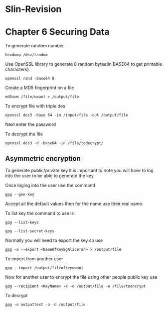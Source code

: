 # Slin-Revision
# Chapter 6 Securing Data

To generate random number
```
hexdump /dev/random
```

Use OpenSSL library to generate 8 random bytes(in BASE64 to get printable characters)
```
openssl rand -base64 8
```

Create a MD5 fingerprint on a file
```
md5sum /file/uwant > /output/file
```

To encrypt file with triple des
```
openssl des3 -base 64 -in /input/file -out /output/file
```
Next enter the password

To decrypt the file
```
openssl des3 -d -base64 -in /file/todecrypt/
```

## Asymmetric encryption
To generate public/private key it is important to note you will have to log into the user to be able to generate the key

Once loging into the user use the command
```
gpg --gen-key
```
Accept all the default values then for the name use their real name. 

To list key the command to use is
```
gpg --list-keys
```
```
gpg --list-secret-keys
```
Normally you will need to export the key so use
```
gpg -a --export <NameOfKeyEgAliceTan> > /output/file
```
To import from another user
```
gpg --import /output/fileofkeyuwant
```

Now for another user to encrypt the file using other people public key use
```
gpg --recipient <KeyName> -a -o /output/file -e /file/toencrypt
```
To decrypt 
```
gpg -o outputtext -a -d /output/file
```

